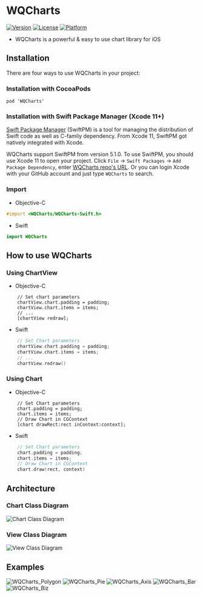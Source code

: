 # WQCharts

[![Version](https://img.shields.io/cocoapods/v/WQCharts.svg?style=flat)](https://cocoapods.org/pods/WQCharts)
[![License](https://img.shields.io/cocoapods/l/WQCharts.svg?style=flat)](https://cocoapods.org/pods/WQCharts)
[![Platform](https://img.shields.io/cocoapods/p/WQCharts.svg?style=flat)](https://cocoapods.org/pods/WQCharts)

* WQCharts is a powerful & easy to use chart library for iOS

## Installation
There are four ways to use WQCharts in your project:

### Installation with CocoaPods
```
pod 'WQCharts'
```

### Installation with Swift Package Manager (Xcode 11+)

[Swift Package Manager](https://swift.org/package-manager/) (SwiftPM) is a tool for managing the distribution of Swift code as well as C-family dependency. From Xcode 11, SwiftPM got natively integrated with Xcode.

WQCharts support SwiftPM from version 5.1.0. To use SwiftPM, you should use Xcode 11 to open your project. Click `File` -> `Swift Packages` -> `Add Package Dependency`, enter [WQCharts repo's URL](https://github.com/CoderWQYao/WQCharts-iOS.git). Or you can login Xcode with your GitHub account and just type `WQCharts` to search.

### Import

* Objective-C
```objective-c
#import <WQCharts/WQCharts-Swift.h>
```

* Swift
```swift
import WQCharts
```

## How to use WQCharts

### Using ChartView

* Objective-C
```objc
    // Set chart parameters
    chartView.chart.padding = padding;
    chartView.chart.items = items;
    // ...
    [chartView redraw];
```

* Swift
```swift
    // Set Chart parameters
    chartView.chart.padding = padding;
    chartView.chart.items = items;
    // ...
    chartView.redraw()
```

### Using Chart

* Objective-C
```objc
    // Set Chart parameters
    chart.padding = padding;
    chart.items = items;
    // Draw Chart in CGContext
    [chart drawRect:rect inContext:context];
```

* Swift
```swift
    // Set Chart parameters
    chart.padding = padding;
    chart.items = items;
    // Draw Chart in CGContext
    chart.draw(rect, context)
```
## Architecture

### Chart Class Diagram
![Chart Class Diagram](http://appdata.cc/WQCharts_ChartDiagram.png)

### View Class Diagram
![View Class Diagram](http://appdata.cc/WQCharts_ViewDiagram.png)

## Examples

![WQCharts_Polygon](http://appdata.cc/WQCharts_Polygon.gif)
![WQCharts_Pie](http://appdata.cc/WQCharts_Pie.gif)
![WQCharts_Axis](http://appdata.cc/WQCharts_Axis.giff)
![WQCharts_Bar](http://appdata.cc/WQCharts_Bar.gif)
![WQCharts_Biz](http://appdata.cc/WQCharts_Biz.gif)

